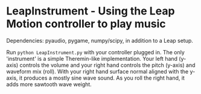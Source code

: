 LeapInstrument - Using the Leap Motion controller to play music
============

Dependencies:  pyaudio, pygame, numpy/scipy, in addition to a Leap setup.

Run `python LeapInstrument.py` with your controller plugged in. The only
'instrument' is a simple Theremin-like implementation. Your left hand
(y-axis) controls the volume and your right hand controls the pitch
(y-axis) and waveform mix (roll). With your right hand surface normal
aligned with the y-axis, it produces a mostly sine wave sound. As you roll
the right hand, it adds more sawtooth wave weight.

